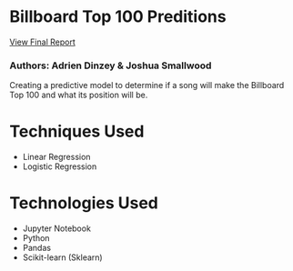 # Billboard Top 100 Preditions
[View Final Report](https://github.com/adriendinzey/Billboard-Top-100-Preditions/blob/main/Final%20Report.pdf)
### Authors: Adrien Dinzey & Joshua Smallwood
 Creating a predictive model to determine if a song will make the Billboard Top 100 and what its position will be.
# Techniques Used
- Linear Regression
- Logistic Regression
# Technologies Used
- Jupyter Notebook
- Python
- Pandas
- Scikit-learn (Sklearn)


